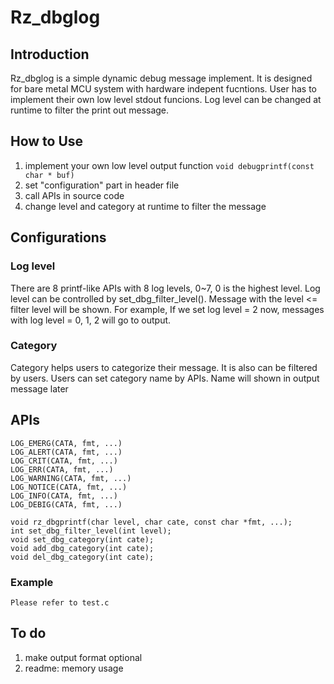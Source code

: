 # Rz_dbglog

## Introduction
Rz_dbglog is a simple dynamic debug message implement. It is designed for bare metal MCU system with hardware indepent fucntions. User has to implement their own low level stdout funcions. Log level can be changed at runtime to filter the print out message.

## How to Use
1. implement your own low level output function
   `void debugprintf(const char * buf)`
2. set "configuration" part in header file
3. call APIs in source code
4. change level and category at runtime to filter the message

## Configurations
### Log level
There are 8 printf-like APIs with 8 log levels, 0~7, 0 is the highest level. Log level can be controlled by set_dbg_filter_level(). Message with the level <= filter level will be shown. For example, If we set log level = 2 now, messages with log level = 0, 1, 2 will go to output.
### Category
Category helps users to categorize their message. It is also can be filtered by users. Users can set category name by APIs. Name will shown in output message later
###

## APIs
    LOG_EMERG(CATA, fmt, ...)
    LOG_ALERT(CATA, fmt, ...)
    LOG_CRIT(CATA, fmt, ...)
    LOG_ERR(CATA, fmt, ...)
    LOG_WARNING(CATA, fmt, ...)
    LOG_NOTICE(CATA, fmt, ...)
    LOG_INFO(CATA, fmt, ...)
    LOG_DEBIG(CATA, fmt, ...)

    void rz_dbgprintf(char level, char cate, const char *fmt, ...);
    int set_dbg_filter_level(int level);
    void set_dbg_category(int cate);
    void add_dbg_category(int cate);
    void del_dbg_category(int cate);

### Example
    Please refer to test.c

## To do
1. make output format optional
2. readme: memory usage

